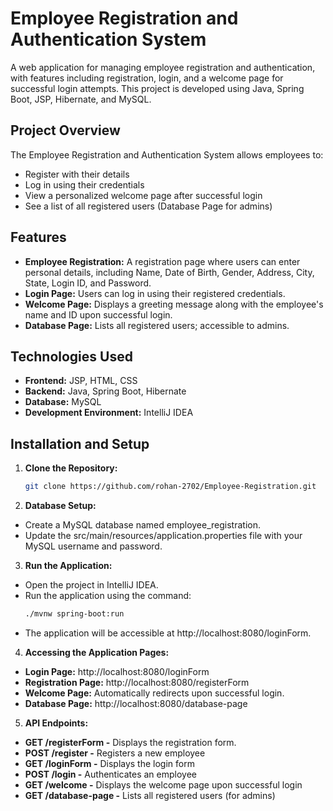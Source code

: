 # Employee Registration and Authentication System

A web application for managing employee registration and authentication, with features including registration, login, and a welcome page for successful login attempts. This project is developed using Java, Spring Boot, JSP, Hibernate, and MySQL.

## Project Overview

The Employee Registration and Authentication System allows employees to:
- Register with their details
- Log in using their credentials
- View a personalized welcome page after successful login
- See a list of all registered users (Database Page for admins)

## Features

- **Employee Registration:** A registration page where users can enter personal details, including Name, Date of Birth, Gender, Address, City, State, Login ID, and Password.
- **Login Page:** Users can log in using their registered credentials.
- **Welcome Page:** Displays a greeting message along with the employee's name and ID upon successful login.
- **Database Page:** Lists all registered users; accessible to admins.

## Technologies Used

- **Frontend:** JSP, HTML, CSS
- **Backend:** Java, Spring Boot, Hibernate
- **Database:** MySQL
- **Development Environment:** IntelliJ IDEA

## Installation and Setup

1. **Clone the Repository:**
   ```bash
   git clone https://github.com/rohan-2702/Employee-Registration.git
   ```
2. **Database Setup:**
   
- Create a MySQL database named employee_registration.
- Update the src/main/resources/application.properties file with your MySQL username and password.

3. **Run the Application:**

- Open the project in IntelliJ IDEA.
- Run the application using the command:
  ```bash
  ./mvnw spring-boot:run
  ```
- The application will be accessible at http://localhost:8080/loginForm.

4. **Accessing the Application Pages:**

- **Login Page:** http://localhost:8080/loginForm
- **Registration Page:** http://localhost:8080/registerForm
- **Welcome Page:** Automatically redirects upon successful login.
- **Database Page:** http://localhost:8080/database-page

5. **API Endpoints:**

- **GET /registerForm -** Displays the registration form.
- **POST /register -** Registers a new employee
- **GET /loginForm -** Displays the login form
- **POST /login -** Authenticates an employee
- **GET /welcome -** Displays the welcome page upon successful login
- **GET /database-page -** Lists all registered users (for admins)
   





   
